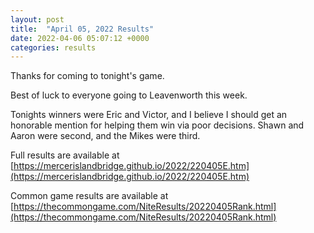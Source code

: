 ```yaml
---
layout: post
title:  "April 05, 2022 Results"
date: 2022-04-06 05:07:12 +0000
categories: results
---
```

Thanks for coming to tonight's game.

Best of luck to everyone going to Leavenworth this week.

Tonights winners were Eric and Victor, and I believe I should get an honorable mention for helping them win via poor decisions. Shawn and Aaron were second, and the Mikes were third.

Full results are available at [https://mercerislandbridge.github.io/2022/220405E.htm](https://mercerislandbridge.github.io/2022/220405E.htm)

Common game results are available at [https://thecommongame.com/NiteResults/20220405Rank.html](https://thecommongame.com/NiteResults/20220405Rank.html)
